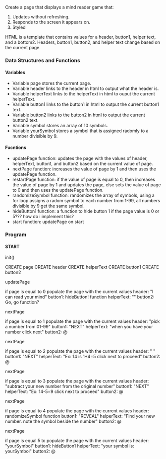 Create a page that displays a mind reader game that:
1. Updates without refreshing.
2. Responds to the screen it appears on.
3. Styled

HTML is a template that contains values for a header, button1, helper text, and a bottom2.
Headers, button1, button2, and helper text change based on the current page.


### **Data Structures and Functions**

#### **Variables**
- Variable page stores the current page.
- Variable header links to the header in html to output what the header is.
- Variable helperText links to the helperText in html to ouput the current helperText.
- Variable button1 links to the button1 in html to output the current button1 text.
- Variable button2 links to the button2 in html to output the current button2 text.
- Variable symbol stores an array of 10 symbols.
- Variable yourSymbol stores a symbol that is assigned radomly to a number divisible by 9.

#### **Fucntions**
- updatePage function: updates the page with the values of header, helperText, button1, and button2 based on the current value of page.
- nextPage function: increases the value of page by 1 and then uses the updatePage function.
- restartPage function: if the value of page is equal to 0, then increases the value of page by 1 and updates the page, else sets the value of page to 0 and then uses the updatePage function.
- randomizeSymbol function: randomizes the array of symbols, using a for loop assigns a radom symbol to each number from 1-99, all numbers divisible by 9 get the same symbol.
- hideButton1 function: a function to hide button 1 if the page value is 0 or 5??? how do i implement this?
- start function: updatePage on start

### **Program**

#### START

init()

CREATE page
CREATE header
CREATE helperText
CREATE button1
CREATE button2

updatePage

if page is equal to 0 populate the page with the current values
header: "I can read your mind"
button1: hideButton! function
helperText: ""
button2: Go, go function?

nextPage

if page is equal to 1 populate the page with the current values
header: "pick a number from 01-99"
button1: "NEXT"
helperText: "when you have your number click next"
button2: @

nextPage

if page is equal to 2 populate the page with the current values
header: "  "
button1: "NEXT"
helperText: "Ex: 14 is 1+4=5 click next to proceed"
button2: @

nextPage

if page is equal to 3 populate the page with the current values
header: "subtract your new number from the original number"
button1: "NEXT"
helperText: "Ex: 14-5=9 click next to proceed"
button2: @

nextPage

if page is equal to 4 populate the page with the current values
header: randomizeSymbol function
button1: "REVEAL"
helperText: "Find your new number. note the symbol beside the number"
button2: @

nextPage

if page is equal 5 to  populate the page with the current values
header: "yourSymbol"
button1: hideButton1
helperText: "your symbol is: yourSymbol"
button2: @
